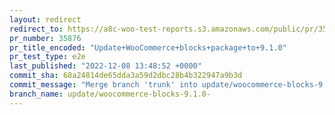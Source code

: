 ```yaml
---
layout: redirect
redirect_to: https://a8c-woo-test-reports.s3.amazonaws.com/public/pr/35876/e2e/index.html
pr_number: 35876
pr_title_encoded: "Update+WooCommerce+blocks+package+to+9.1.0"
pr_test_type: e2e
last_published: "2022-12-08 13:48:52 +0000"
commit_sha: 68a24814de65dda3a59d2dbc28b4b322947a9b3d
commit_message: "Merge branch 'trunk' into update/woocommerce-blocks-9.1.0-"
branch_name: update/woocommerce-blocks-9.1.0-
---
```

